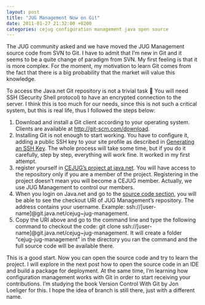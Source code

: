 ```yaml
---
layout: post
title: "JUG Management Now on Git"
date: 2011-01-27 21:32:00 +0200
categories: cejug configuration management java open source
---
```


The JUG community asked and we have moved the JUG Management source code from SVN to Git. I have to admit that I’m new in Git and it seems to be a quite change of paradigm from SVN. My first feeling is that it is more complex. For the moment, my motivation to learn Git comes from the fact that there is a big probability that the market will value this knowledge.

To access the Java.net Git repository is not a trivial task 🙁 You will need SSH (Security Shell protocol) to have an encrypted connection to the server. I think this is too much for our needs, since this is not such a critical system, but this is real life, thus I followed the steps below:

1. Download and install a Git client according to your operating system. Clients are available at <a href="http://git-scm.com/download">http://git-scm.com/download</a>.
2. Installing Git is not enough to start working. You have to configure it, adding a public SSH key to your site profile as described in <a href="http://java.net/projects/help/pages/GeneratingAnSSHKey">Generating an SSH Key</a>. The whole process will take some time, but if you do it carefully, step by step, everything will work fine. It worked in my first attempt.
3. register yourself in <a href="http://cejug.java.net/">CEJUG’s project at java.net</a>. You will have access to the repository only if you are a member of the project. Registering in the project doesn’t mean you will become a CEJUG member. Actually, we use JUG Management to control our members.
4. When you login on Java.net and go to the <a href="http://java.net/projects/cejug/sources">source code section</a>, you will be able to see the checkout URI of JUG Management’s repository. The address contains your username. Example: ssh://[user-name]@git.java.net/cejug~jug-management.
5. Copy the URI above and go to the command line and type the following command to checkout the code: git clone ssh://[user-name]@git.java.net/cejug~jug-management. It will create a folder “cejug-jug-management” in the directory you ran the command and the full source code will be available there.

This is a good start. Now you can open the source code and try to learn the project. I will explore in the next post how to open the source code in an IDE and build a package for deployment. At the same time, I’m learning how configuration management works with Git in order to start receiving your contributions. I’m studying the book Version Control With Git by Jon Loeliger for this. I hope the idea of branch is still there, just with a different name.
